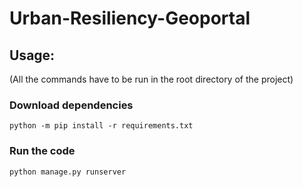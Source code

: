 # Urban-Resiliency-Geoportal

## Usage:
(All the commands have to be run in the root directory of the project)
### Download dependencies
```
python -m pip install -r requirements.txt
```

### Run the code
```
python manage.py runserver
```